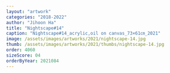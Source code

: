 ```yaml
---
layout: "artwork"
categories: "2018-2022"
author: "Jihoon Ha"
title: "Nightscape#14"
caption: "Nightscape#14_acrylic,oil on canvas_73×61㎝_2021"
image: /assets/images/artworks/2021/nightscape-14.jpg
thumb: /assets/images/artworks/2021/thumbs/nightscape-14.jpg
order: 4060
sizeScore: 04
orderByYear: 2021084
---
```

